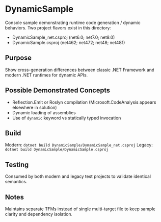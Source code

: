 # DynamicSample

Console sample demonstrating runtime code generation / dynamic behaviors. Two project flavors exist in this directory:

- DynamicSample_net.csproj (net6.0; net7.0; net8.0)
- DynamicSample.csproj (net462; net472; net48; net481)

## Purpose
Show cross-generation differences between classic .NET Framework and modern .NET runtimes for dynamic APIs.

## Possible Demonstrated Concepts
- Reflection.Emit or Roslyn compilation (Microsoft.CodeAnalysis appears elsewhere in solution)
- Dynamic loading of assemblies
- Use of `dynamic` keyword vs statically typed invocation

## Build
Modern: `dotnet build DynamicSample/DynamicSample_net.csproj`
Legacy: `dotnet build DynamicSample/DynamicSample.csproj`

## Testing
Consumed by both modern and legacy test projects to validate identical semantics.

## Notes
Maintains separate TFMs instead of single multi-target file to keep sample clarity and dependency isolation.
